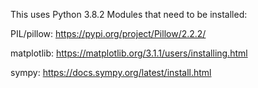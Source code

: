 This uses Python 3.8.2
Modules that need to be installed:

PIL/pillow: https://pypi.org/project/Pillow/2.2.2/

matplotlib: https://matplotlib.org/3.1.1/users/installing.html

sympy: https://docs.sympy.org/latest/install.html